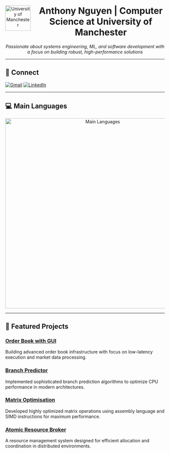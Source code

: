 <div align="center">
  <img src="https://upload.wikimedia.org/wikipedia/commons/2/2c/Coat_of_arms_of_the_University_of_Manchester.svg" alt="University of Manchester" width="80" align="left" style="margin-right: 20px;"/>
  
  # Anthony Nguyen | Computer Science at University of Manchester
  
  <p><em>Passionate about systems engineering, ML, and software development with a focus on building robust, high-performance solutions</em></p>
</div>

---

## 🔗 Connect

[![Gmail](https://img.shields.io/badge/Gmail-D14836?style=for-the-badge&logo=gmail&logoColor=white)](mailto:aduyanhn@gmail.com) [![LinkedIn](https://img.shields.io/badge/LinkedIn-0077B5?style=for-the-badge&logo=linkedin&logoColor=white)](https://linkedin.com/in/anthony-nguyen)

---

## 💻 Main Languages

<div align="center">
  <img src="https://ppl-ai-code-interpreter-files.s3.amazonaws.com/web/direct-files/be7fc9ce5dca2581354ff2e409653dcd/489958ce-39e1-475e-ab42-a65d19b74d62/fa5e9a47.png" alt="Main Languages" width="600"/>
</div>

---

## 🚀 Featured Projects

### [Order Book with GUI](https://github.com/a38062an/OrderBook)
Building advanced order book infrastructure with focus on low-latency execution and market data processing.

### [Branch Predictor](https://github.com/a38062an/Branch_Predictor)
Implemented sophisticated branch prediction algorithms to optimize CPU performance in modern architectures.

### [Matrix Optimisation](https://github.com/a38062an/Matrix_Optimisation)
Developed highly optimized matrix operations using assembly language and SIMD instructions for maximum performance.

### [Atomic Resource Broker](https://github.com/a38062an/Atomic_Resource_Broker)
A resource management system designed for efficient allocation and coordination in distributed environments.
